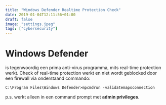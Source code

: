 ```yaml
---
title: "Windows Defender Realtime Protection Check"
date: 2019-01-04T12:11:56+01:00
draft: false
image: "settings.jpeg"
tags: ["cybersecurity"]
---
```


# Windows Defender 


is tegenwoordig een prima anti-virus programma, mits real-time protection werkt.
Check of real-time protection werkt en niet wordt geblocked door een firewall via onderstaand commando:
 
```
C:\Program Files\Windows Defender>mpcmdrun -validatemapsconnection
```

p.s. werkt alleen in een command prompt met <b>admin privileges</b>.
